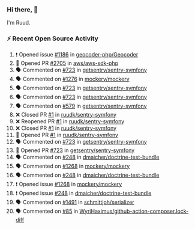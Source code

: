 ### Hi there, 👋

I'm Ruud.
 
### :zap: Recent Open Source Activity

<!--START_SECTION:activity-->
1. ❗ Opened issue [#1186](https://github.com/geocoder-php/Geocoder/issues/1186) in [geocoder-php/Geocoder](https://github.com/geocoder-php/Geocoder)
2. 💪 Opened PR [#2705](https://github.com/aws/aws-sdk-php/pull/2705) in [aws/aws-sdk-php](https://github.com/aws/aws-sdk-php)
3. 🗣 Commented on [#723](https://github.com/getsentry/sentry-symfony/issues/723) in [getsentry/sentry-symfony](https://github.com/getsentry/sentry-symfony)
4. 🗣 Commented on [#1276](https://github.com/mockery/mockery/issues/1276) in [mockery/mockery](https://github.com/mockery/mockery)
5. 🗣 Commented on [#723](https://github.com/getsentry/sentry-symfony/issues/723) in [getsentry/sentry-symfony](https://github.com/getsentry/sentry-symfony)
6. 🗣 Commented on [#723](https://github.com/getsentry/sentry-symfony/issues/723) in [getsentry/sentry-symfony](https://github.com/getsentry/sentry-symfony)
7. 🗣 Commented on [#579](https://github.com/getsentry/sentry-symfony/issues/579) in [getsentry/sentry-symfony](https://github.com/getsentry/sentry-symfony)
8. ❌ Closed PR [#1](https://github.com/ruudk/sentry-symfony/pull/1) in [ruudk/sentry-symfony](https://github.com/ruudk/sentry-symfony)
9. ❌ Reopened PR [#1](https://github.com/ruudk/sentry-symfony/pull/1) in [ruudk/sentry-symfony](https://github.com/ruudk/sentry-symfony)
10. ❌ Closed PR [#1](https://github.com/ruudk/sentry-symfony/pull/1) in [ruudk/sentry-symfony](https://github.com/ruudk/sentry-symfony)
11. 💪 Opened PR [#1](https://github.com/ruudk/sentry-symfony/pull/1) in [ruudk/sentry-symfony](https://github.com/ruudk/sentry-symfony)
12. 🗣 Commented on [#723](https://github.com/getsentry/sentry-symfony/issues/723) in [getsentry/sentry-symfony](https://github.com/getsentry/sentry-symfony)
13. 💪 Opened PR [#723](https://github.com/getsentry/sentry-symfony/pull/723) in [getsentry/sentry-symfony](https://github.com/getsentry/sentry-symfony)
14. 🗣 Commented on [#248](https://github.com/dmaicher/doctrine-test-bundle/issues/248) in [dmaicher/doctrine-test-bundle](https://github.com/dmaicher/doctrine-test-bundle)
15. 🗣 Commented on [#1268](https://github.com/mockery/mockery/issues/1268) in [mockery/mockery](https://github.com/mockery/mockery)
16. 🗣 Commented on [#248](https://github.com/dmaicher/doctrine-test-bundle/issues/248) in [dmaicher/doctrine-test-bundle](https://github.com/dmaicher/doctrine-test-bundle)
17. ❗ Opened issue [#1268](https://github.com/mockery/mockery/issues/1268) in [mockery/mockery](https://github.com/mockery/mockery)
18. ❗ Opened issue [#248](https://github.com/dmaicher/doctrine-test-bundle/issues/248) in [dmaicher/doctrine-test-bundle](https://github.com/dmaicher/doctrine-test-bundle)
19. 🗣 Commented on [#1491](https://github.com/schmittjoh/serializer/issues/1491) in [schmittjoh/serializer](https://github.com/schmittjoh/serializer)
20. 🗣 Commented on [#85](https://github.com/WyriHaximus/github-action-composer.lock-diff/issues/85) in [WyriHaximus/github-action-composer.lock-diff](https://github.com/WyriHaximus/github-action-composer.lock-diff)
<!--END_SECTION:activity-->
